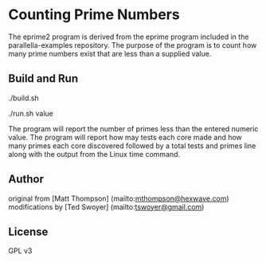 # Counting Prime Numbers

The eprime2 program is derived from the eprime program included in the parallella-examples repository. The purpose of the program is to count how many prime numbers exist that are less than a supplied value.

## Build and Run

 ./build.sh

 ./run.sh value

The program will report the number of primes less than the entered numeric value. The program will report how may tests each core made and how many primes each core discovered followed by a total tests and primes line along with the output from the Linux time command.

## Author

original from [Matt Thompson] (mailto:<mthompson@hexwave.com>)
modifications by [Ted Swoyer] (mailto:<tswoyer@gmail.com>)

## License

GPL v3 
